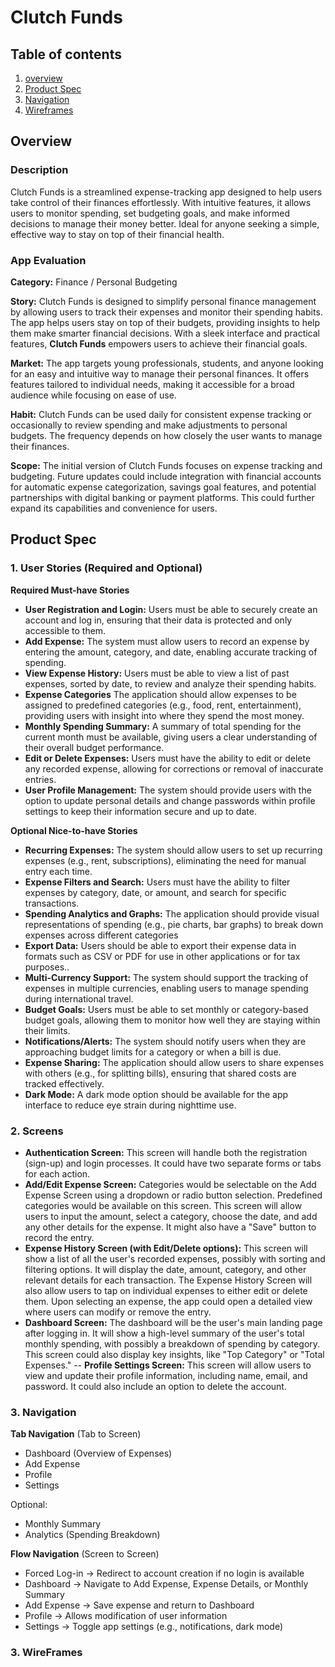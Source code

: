 # Clutch Funds 

## Table of contents 

1. [overview](#overview)
2. [Product Spec](#product-spec)
3. [Navigation](#navigation)
4. [Wireframes](#wireframes)

## Overview 
### Description
Clutch Funds is a streamlined expense-tracking app designed to help users take control of their finances effortlessly. With intuitive features, it allows users to monitor spending, set budgeting goals, and make informed decisions to manage their money better. Ideal for anyone seeking a simple, effective way to stay on top of their financial health.

### App Evaluation
**Category:** Finance / Personal Budgeting

**Story:** Clutch Funds is designed to simplify personal finance management by allowing users to track their expenses and monitor their spending habits. The app helps users stay on top of their budgets, providing insights to help them make smarter financial decisions. With a sleek interface and practical features, **Clutch Funds** empowers users to achieve their financial goals.

**Market:** The app targets young professionals, students, and anyone looking for an easy and intuitive way to manage their personal finances. It offers features tailored to individual needs, making it accessible for a broad audience while focusing on ease of use.

**Habit:** Clutch Funds can be used daily for consistent expense tracking or occasionally to review spending and make adjustments to personal budgets. The frequency depends on how closely the user wants to manage their finances.

**Scope:** The initial version of Clutch Funds focuses on expense tracking and budgeting. Future updates could include integration with financial accounts for automatic expense categorization, savings goal features, and potential partnerships with digital banking or payment platforms. This could further expand its capabilities and convenience for users.

## Product Spec
### 1. User Stories (Required and Optional)
**Required Must-have Stories**
- **User Registration and Login:** Users must be able to securely create an account and log in, ensuring that their data is protected and only accessible to them.
-  **Add Expense:** The system must allow users to record an expense by entering the amount, category, and date, enabling accurate tracking of spending.
- **View Expense History:** Users must be able to view a list of past expenses, sorted by date, to review and analyze their spending habits.
- **Expense Categories** The application should allow expenses to be assigned to predefined categories (e.g., food, rent, entertainment), providing users with insight into where they spend the most money.
- **Monthly Spending Summary:** A summary of total spending for the current month must be available, giving users a clear understanding of their overall budget performance.
- **Edit or Delete Expenses:** Users must have the ability to edit or delete any recorded expense, allowing for corrections or removal of inaccurate entries.
- **User Profile Management:** The system should provide users with the option to update personal details and change passwords within profile settings to keep their information secure and up to date.

**Optional Nice-to-have Stories**

- **Recurring Expenses:** The system should allow users to set up recurring expenses (e.g., rent, subscriptions), eliminating the need for manual entry each time.
- **Expense Filters and Search:** Users must have the ability to filter expenses by category, date, or amount, and search for specific transactions.
- **Spending Analytics and Graphs:** The application should provide visual representations of spending (e.g., pie charts, bar graphs) to break down expenses across different categories
- **Export Data:** Users should be able to export their expense data in formats such as CSV or PDF for use in other applications or for tax purposes..
- **Multi-Currency Support:** The system should support the tracking of expenses in multiple currencies, enabling users to manage spending during international travel.
- **Budget Goals:** Users must be able to set monthly or category-based budget goals, allowing them to monitor how well they are staying within their limits.
- **Notifications/Alerts:** The system should notify users when they are approaching budget limits for a category or when a bill is due.
- **Expense Sharing:** The application should allow users to share expenses with others (e.g., for splitting bills), ensuring that shared costs are tracked effectively.
- **Dark Mode:** A dark mode option should be available for the app interface to reduce eye strain during nighttime use.

### 2. Screens
- **Authentication Screen:** This screen will handle both the registration (sign-up) and login processes. It could have two separate forms or tabs for each action.
-  **Add/Edit Expense Screen:** Categories would be selectable on the Add Expense Screen using a dropdown or radio button selection. Predefined categories would be available on this screen.
This screen will allow users to input the amount, select a category, choose the date, and add any other details for the expense. It might also have a "Save" button to record the entry. 
- **Expense History Screen (with Edit/Delete options):** This screen will show a list of all the user's recorded expenses, possibly with sorting and filtering options. It will display the date, amount, category, and other relevant details for each transaction. The Expense History Screen will also allow users to tap on individual expenses to either edit or delete them. Upon selecting an expense, the app could open a detailed view where users can modify or remove the entry.
- **Dashboard Screen:** The dashboard will be the user's main landing page after logging in. It will show a high-level summary of the user's total monthly spending, with possibly a breakdown of spending by category. This screen could also display key insights, like "Top Category" or "Total Expenses."
-- **Profile Settings Screen:** This screen will allow users to view and update their profile information, including name, email, and password. It could also include an option to delete the account.

### 3. Navigation 
**Tab Navigation** (Tab to Screen)

- Dashboard (Overview of Expenses)
- Add Expense
- Profile
- Settings

Optional:
- Monthly Summary
- Analytics (Spending Breakdown)

**Flow Navigation** (Screen to Screen)

- Forced Log-in -> Redirect to account creation if no login is available
- Dashboard -> Navigate to Add Expense, Expense Details, or Monthly Summary
- Add Expense -> Save expense and return to Dashboard
- Profile -> Allows modification of user information
- Settings -> Toggle app settings (e.g., notifications, dark mode)

### 3. WireFrames 
